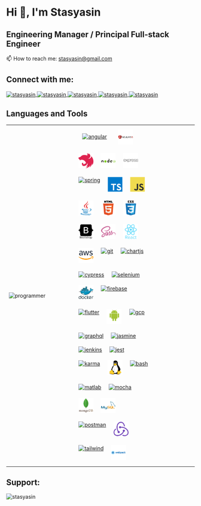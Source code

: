 # Hi 👋, I'm Stasyasin
## Engineering Manager / Principal Full-stack Engineer

📫 How to reach me: stasyasin@gmail.com

## Connect with me:
<a href="https://twitter.com/stasyasin" target="blank">
<img align="center"
     src="https://raw.githubusercontent.com/rahuldkjain/github-profile-readme-generator/master/src/images/icons/Social/twitter.svg"
     alt="stasyasin" height="30" width="40"/>
</a>
<a href="https://linkedin.com/in/stasyasin" target="blank">
<img align="center"
     src="https://raw.githubusercontent.com/rahuldkjain/github-profile-readme-generator/master/src/images/icons/Social/linked-in-alt.svg"
     alt="stasyasin" height="30" width="40"/>
</a>
<a href="https://fb.com/stasyasin" target="blank">
<img align="center"
     src="https://raw.githubusercontent.com/rahuldkjain/github-profile-readme-generator/master/src/images/icons/Social/facebook.svg"
     alt="stasyasin" height="30" width="40"/>
</a>
<a href="https://instagram.com/stasyasin" target="blank">
<img align="center"
     src="https://raw.githubusercontent.com/rahuldkjain/github-profile-readme-generator/master/src/images/icons/Social/instagram.svg"
     alt="stasyasin" height="30" width="40"/>
</a>
<a href="https://www.hackerrank.com/stasyasin" target="blank">
<img align="center"
     src="https://raw.githubusercontent.com/rahuldkjain/github-profile-readme-generator/master/src/images/icons/Social/hackerrank.svg"
     alt="stasyasin" height="30" width="40"/>
</a>


## Languages and Tools
<table style="border: 0;">
  <tr style="border: 0;">
    <td style="border: 0; width: 35%;">
        <img src="https://i.pinimg.com/originals/e4/26/70/e426702edf874b181aced1e2fa5c6cde.gif" alt="programmer">
    </td>
    <td style="border: 0; width: 65%; display: flex; flex-wrap: wrap; justify-content: flex-start;">
      <a style="margin: 10px;" href="https://angular.io" target="_blank" rel="noreferrer">
        <img style="margin: 10px;" src="https://angular.io/assets/images/logos/angular/angular.svg" alt="angular" width="40" height="40">
      </a>
      <a href="https://angular.io" target="_blank" rel="noreferrer">
        <img style="margin: 10px;"
          src="https://raw.githubusercontent.com/devicons/devicon/master/icons/angularjs/angularjs-original-wordmark.svg"
          alt="angularjs" width="40" height="40">
      </a>
      <a href="https://nestjs.com/" target="_blank" rel="noreferrer">
        <img style="margin: 10px;" src="https://raw.githubusercontent.com/devicons/devicon/master/icons/nestjs/nestjs-plain.svg" alt="nestjs"
             width="40" height="40">
      </a>
      <a href="https://nodejs.org" target="_blank" rel="noreferrer">
        <img style="margin: 10px;" src="https://raw.githubusercontent.com/devicons/devicon/master/icons/nodejs/nodejs-original-wordmark.svg"
             alt="nodejs" width="40" height="40">
      </a>
      <a href="https://expressjs.com" target="_blank" rel="noreferrer">
        <img style="margin: 10px;" src="https://raw.githubusercontent.com/devicons/devicon/master/icons/express/express-original-wordmark.svg"
             alt="express" width="40" height="40">
      </a>
      <a href="https://spring.io/" target="_blank" rel="noreferrer">
        <img style="margin: 10px;" src="https://www.vectorlogo.zone/logos/springio/springio-icon.svg" alt="spring" width="40" height="40">
      </a>
      <a href="https://www.typescriptlang.org/" target="_blank" rel="noreferrer">
        <img style="margin: 10px;" src="https://raw.githubusercontent.com/devicons/devicon/master/icons/typescript/typescript-original.svg"
             alt="typescript" width="40" height="40">
      </a>
      <a href="https://developer.mozilla.org/en-US/docs/Web/JavaScript" target="_blank"
         rel="noreferrer">
        <img style="margin: 10px;" src="https://raw.githubusercontent.com/devicons/devicon/master/icons/javascript/javascript-original.svg"
             alt="javascript" width="40" height="40">
      </a>
      <a href="https://www.java.com" target="_blank" rel="noreferrer">
        <img style="margin: 10px;" src="https://raw.githubusercontent.com/devicons/devicon/master/icons/java/java-original.svg" alt="java"
             width="40"
             height="40">
      </a>
      <a href="https://www.w3.org/html/" target="_blank" rel="noreferrer">
        <img style="margin: 10px;" src="https://raw.githubusercontent.com/devicons/devicon/master/icons/html5/html5-original-wordmark.svg"
             alt="html5" width="40" height="40">
      </a>
      <a href="https://www.w3schools.com/css/" target="_blank" rel="noreferrer">
        <img style="margin: 10px;" src="https://raw.githubusercontent.com/devicons/devicon/master/icons/css3/css3-original-wordmark.svg"
             alt="css3"
             width="40" height="40">
      </a>
      <a href="https://getbootstrap.com" target="_blank" rel="noreferrer">
        <img style="margin: 10px;"
          src="https://raw.githubusercontent.com/devicons/devicon/master/icons/bootstrap/bootstrap-plain-wordmark.svg"
          alt="bootstrap" width="40" height="40">
      </a>
      <a href="https://sass-lang.com" target="_blank" rel="noreferrer">
        <img style="margin: 10px;" src="https://raw.githubusercontent.com/devicons/devicon/master/icons/sass/sass-original.svg" alt="sass"
             width="40"
             height="40">
      </a>
      <a href="https://reactjs.org/" target="_blank" rel="noreferrer">
        <img style="margin: 10px;" src="https://raw.githubusercontent.com/devicons/devicon/master/icons/react/react-original-wordmark.svg"
             alt="react" width="40" height="40">
      </a>
      <a href="https://aws.amazon.com" target="_blank" rel="noreferrer">
        <img style="margin: 10px;"
          src="https://raw.githubusercontent.com/devicons/devicon/master/icons/amazonwebservices/amazonwebservices-original-wordmark.svg"
          alt="aws" width="40" height="40">
      </a>
      <a href="https://git-scm.com/" target="_blank" rel="noreferrer">
        <img style="margin: 10px;" src="https://www.vectorlogo.zone/logos/git-scm/git-scm-icon.svg" alt="git" width="40" height="40">
      </a>
      <a href="https://www.chartjs.org" target="_blank" rel="noreferrer">
        <img style="margin: 10px;" src="https://www.chartjs.org/media/logo-title.svg" alt="chartjs" width="40" height="40">
      </a>
      <a href="https://www.cypress.io" target="_blank" rel="noreferrer">
        <img style="margin: 10px;"
          src="https://raw.githubusercontent.com/simple-icons/simple-icons/6e46ec1fc23b60c8fd0d2f2ff46db82e16dbd75f/icons/cypress.svg"
          alt="cypress" width="40" height="40">
      </a>
      <a href="https://www.selenium.dev" target="_blank" rel="noreferrer">
        <img style="margin: 10px;"
          src="https://raw.githubusercontent.com/detain/svg-logos/780f25886640cef088af994181646db2f6b1a3f8/svg/selenium-logo.svg"
          alt="selenium" width="40" height="40">
      </a>
      <a href="https://www.docker.com/" target="_blank" rel="noreferrer">
        <img style="margin: 10px;" src="https://raw.githubusercontent.com/devicons/devicon/master/icons/docker/docker-original-wordmark.svg"
             alt="docker" width="40" height="40">
      </a>
      <a href="https://firebase.google.com/" target="_blank" rel="noreferrer">
        <img style="margin: 10px;" src="https://www.vectorlogo.zone/logos/firebase/firebase-icon.svg" alt="firebase" width="40" height="40">
      </a>
      <a href="https://flutter.dev" target="_blank" rel="noreferrer">
        <img style="margin: 10px;" src="https://www.vectorlogo.zone/logos/flutterio/flutterio-icon.svg" alt="flutter" width="40" height="40">
      </a>
      <a href="https://developer.android.com" target="_blank" rel="noreferrer">
        <img style="margin: 10px;"
          src="https://raw.githubusercontent.com/devicons/devicon/master/icons/android/android-original-wordmark.svg"
          alt="android" width="40" height="40">
      </a>
      <a href="https://cloud.google.com" target="_blank" rel="noreferrer">
        <img style="margin: 10px;" src="https://www.vectorlogo.zone/logos/google_cloud/google_cloud-icon.svg" alt="gcp" width="40"
             height="40">
      </a>
      <a href="https://graphql.org" target="_blank" rel="noreferrer">
        <img style="margin: 10px;" src="https://www.vectorlogo.zone/logos/graphql/graphql-icon.svg" alt="graphql" width="40" height="40">
      </a>
      <a href="https://jasmine.github.io/" target="_blank" rel="noreferrer">
        <img style="margin: 10px;" src="https://www.vectorlogo.zone/logos/jasmine/jasmine-icon.svg" alt="jasmine" width="40" height="40">
      </a>
      <a href="https://www.jenkins.io" target="_blank" rel="noreferrer">
        <img style="margin: 10px;" src="https://www.vectorlogo.zone/logos/jenkins/jenkins-icon.svg" alt="jenkins" width="40" height="40">
      </a>
      <a href="https://jestjs.io" target="_blank" rel="noreferrer">
        <img style="margin: 10px;" src="https://www.vectorlogo.zone/logos/jestjsio/jestjsio-icon.svg" alt="jest" width="40" height="40">
      </a>
      <a href="https://karma-runner.github.io/latest/index.html" target="_blank" rel="noreferrer">
        <img style="margin: 10px;"
          src="https://raw.githubusercontent.com/detain/svg-logos/780f25886640cef088af994181646db2f6b1a3f8/svg/karma.svg"
          alt="karma" width="40" height="40">
      </a>
      <a href="https://www.linux.org/" target="_blank" rel="noreferrer">
        <img style="margin: 10px;" src="https://raw.githubusercontent.com/devicons/devicon/master/icons/linux/linux-original.svg" alt="linux"
             width="40" height="40">
      </a>
      <a href="https://www.gnu.org/software/bash/" target="_blank" rel="noreferrer">
        <img style="margin: 10px;" src="https://www.vectorlogo.zone/logos/gnu_bash/gnu_bash-icon.svg" alt="bash" width="40" height="40">
      </a>
      <a href="https://www.mathworks.com/" target="_blank" rel="noreferrer">
        <img style="margin: 10px;" src="https://upload.wikimedia.org/wikipedia/commons/2/21/Matlab_Logo.png" alt="matlab" width="40"
             height="40">
      </a>
      <a href="https://mochajs.org" target="_blank" rel="noreferrer">
        <img style="margin: 10px;" src="https://www.vectorlogo.zone/logos/mochajs/mochajs-icon.svg" alt="mocha" width="40" height="40">
      </a>
      <a href="https://www.mongodb.com/" target="_blank" rel="noreferrer">
        <img style="margin: 10px;" src="https://raw.githubusercontent.com/devicons/devicon/master/icons/mongodb/mongodb-original-wordmark.svg"
             alt="mongodb" width="40" height="40">
      </a>
      <a href="https://www.mysql.com/" target="_blank" rel="noreferrer">
        <img style="margin: 10px;" src="https://raw.githubusercontent.com/devicons/devicon/master/icons/mysql/mysql-original-wordmark.svg"
             alt="mysql" width="40" height="40">
      </a>
      <a href="https://postman.com" target="_blank" rel="noreferrer">
        <img style="margin: 10px;" src="https://www.vectorlogo.zone/logos/getpostman/getpostman-icon.svg" alt="postman" width="40"
             height="40">
      </a>
      <a href="https://redux.js.org" target="_blank" rel="noreferrer">
        <img style="margin: 10px;" src="https://raw.githubusercontent.com/devicons/devicon/master/icons/redux/redux-original.svg" alt="redux"
             width="40" height="40">
      </a>
      <a href="https://tailwindcss.com/" target="_blank" rel="noreferrer">
        <img style="margin: 10px;" src="https://www.vectorlogo.zone/logos/tailwindcss/tailwindcss-icon.svg" alt="tailwind" width="40"
             height="40">
      </a>
      <a href="https://webpack.js.org" target="_blank" rel="noreferrer">
        <img style="margin: 10px;"
          src="https://raw.githubusercontent.com/devicons/devicon/d00d0969292a6569d45b06d3f350f463a0107b0d/icons/webpack/webpack-original-wordmark.svg"
          alt="webpack" width="40" height="40">
      </a>
    </td>
  </tr>
</table>

## Support:
<a href="https://www.buymeacoffee.com/stasyasin">
  <img align="left"
       src="https://cdn.buymeacoffee.com/buttons/v2/default-yellow.png"
       height="50" width="210" alt="stasyasin"/></a>

